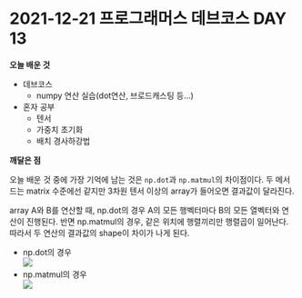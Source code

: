 # 2021-12-21 프로그래머스 데브코스 DAY 13

**오늘 배운 것**

-   데브코스
    -   numpy 연산 실습(dot연산, 브로드캐스팅 등...)
-   혼자 공부
    -   텐서
    -   가중치 초기화
    -   배치 경사하강법

**깨달은 점**

오늘 배운 것 중에 가장 기억에 남는 것은 `np.dot`과 `np.matmul`의 차이점이다. 두 메서드는 matrix 수준에선 같지만 3차원 텐서 이상의 array가 들어오면 결과값이 달라진다.

array A와 B를 연산할 때, np.dot의 경우 A의 모든 행벡터마다 B의 모든 열벡터와 연산이 진행된다. 반면 np.matmul의 경우, 같은 위치에 행렬끼리만 행렬곱이 일어난다. 따라서 두 연산의 결과값의 shape이 차이가 나게 된다.

-   np.dot의 경우  
    ![](https://blog.kakaocdn.net/dn/dnjQIt/btrouytx0Sx/dEJGw7fbmeiPhEoadj0Ux0/img.gif)
-   np.matmul의 경우  
    ![](https://blog.kakaocdn.net/dn/2Jbv7/btrozyew7kT/HMpiSKrkUj0a0pyqThgV7k/img.gif)
